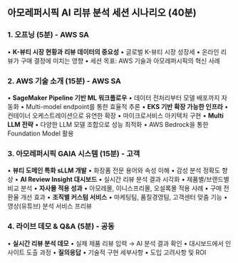 ## 아모레퍼시픽 AI 리뷰 분석 세션 시나리오 (40분)

### 1. 오프닝 (5분) - AWS SA
• **K-뷰티 시장 현황과 리뷰 데이터의 중요성**
  • 글로벌 K-뷰티 시장 성장세
  • 온라인 리뷰가 구매 결정에 미치는 영향
  • 세션 목표: AWS 기술과 아모레퍼시픽의 혁신 사례

### 2. AWS 기술 소개 (15분) - AWS SA
• **SageMaker Pipeline 기반 ML 워크플로우**
  • 데이터 전처리부터 모델 배포까지 자동화
  • Multi-model endpoint를 통한 효율적 추론
• **EKS 기반 확장 가능한 인프라**
  • 컨테이너 오케스트레이션으로 유연한 확장
  • 마이크로서비스 아키텍처 구현
• **Multi LLM 전략**
  • 다양한 LLM 모델 조합으로 성능 최적화
  • AWS Bedrock을 통한 Foundation Model 활용

### 3. 아모레퍼시픽 GAIA 시스템 (15분) - 고객
• **뷰티 도메인 특화 sLLM 개발**
  • 화장품 전문 용어와 속성 이해
  • 감성 분석 정확도 향상
• **AI Review Insight 대시보드**
  • 실시간 리뷰 분석 결과 시각화
  • 제품별/브랜드별 비교 분석
• **자사몰 적용 성과**
  • 아모레몰, 이니스프리몰, 오설록몰 적용 사례
  • 구매 전환율 개선 효과
• **조직별 커스텀 서비스**
  • 마케팅팀, 품질경영팀, 고객센터 맞춤 기능
  • 영상(유튜브) 분석 서비스 프리뷰

### 4. 라이브 데모 & Q&A (5분) - 공동
• **실시간 리뷰 분석 데모**
  • 실제 제품 리뷰 입력 → AI 분석 결과 확인
  • 대시보드에서 인사이트 도출 과정
• **질의응답**
  • 기술적 구현 세부사항
  • 도입 고려사항 및 ROI
